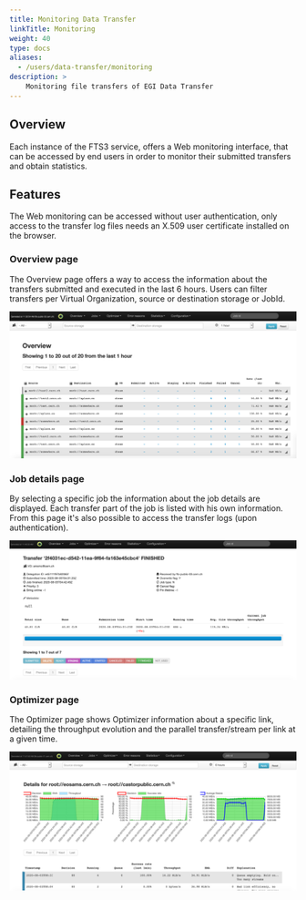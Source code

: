 ```yaml
---
title: Monitoring Data Transfer
linkTitle: Monitoring
weight: 40
type: docs
aliases:
  - /users/data-transfer/monitoring
description: >
    Monitoring file transfers of EGI Data Transfer
---
```


## Overview

Each instance of the FTS3 service, offers a Web monitoring interface, that can
be accessed by end users in order to monitor their submitted transfers and
obtain statistics.

## Features

The Web monitoring can be accessed without user authentication, only access to
the transfer log files needs an X.509 user certificate installed on the browser.

### Overview page

The Overview page offers a way to access the information about the transfers
submitted and executed in the last 6 hours. Users can filter transfers per
Virtual Organization, source or destination storage or JobId.

![image](ftsmon_overview.png)

### Job details page

By selecting a specific job the information about the job details are displayed.
Each transfer part of the job is listed with his own information. From this page
it's also possible to access the transfer logs (upon authentication).

![image](ftsmon_details.png)

### Optimizer page

The Optimizer page shows Optimizer information about a specific link, detailing
the throughput evolution and the parallel transfer/stream per link at a given
time.

![image](ftsmon_optimizer.png)
